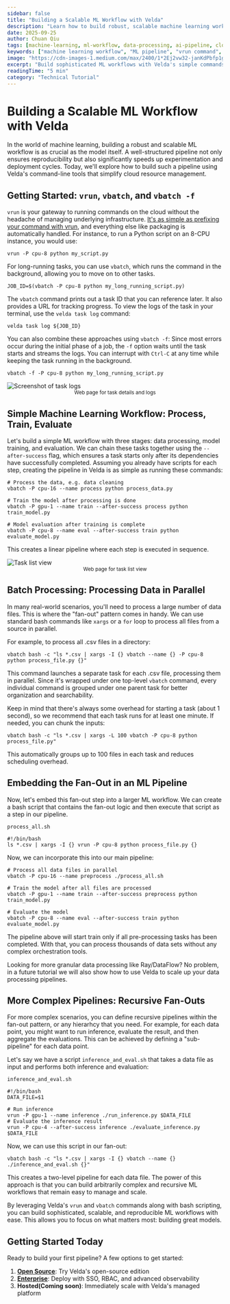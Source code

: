 ```yaml
---
sidebar: false
title: "Building a Scalable ML Workflow with Velda"
description: "Learn how to build robust, scalable machine learning workflows using Velda's vrun and vbatch commands. From simple pipelines to complex fan-out patterns for parallel processing."
date: 2025-09-25
author: Chuan Qiu
tags: [machine-learning, ml-workflow, data-processing, ai-pipeline, cloud-computing, vrun, vbatch, parallel-processing, model-training, data-science, mlops, workflow-automation]
keywords: ["machine learning workflow", "ML pipeline", "vrun command", "vbatch tutorial", "parallel data processing", "model training pipeline", "cloud ML workflows", "scalable ML", "AI development", "data processing automation", "MLOps pipeline", "fan-out pattern"]
image: "https://cdn-images-1.medium.com/max/2400/1*2Ej2vw32-janKdPbfp1gKg.png"
excerpt: "Build sophisticated ML workflows with Velda's simple commands. Learn to create pipelines with dependencies, parallel processing, and fan-out patterns for scalable machine learning."
readingTime: "5 min"
category: "Technical Tutorial"
---
```

# **Building a Scalable ML Workflow with Velda**

In the world of machine learning, building a robust and scalable ML workflow is as crucial as the model itself. A well-structured pipeline not only ensures reproducibility but also significantly speeds up experimentation and deployment cycles. Today, we'll explore how to build such a pipeline using Velda's command-line tools that simplify cloud resource management.

## **Getting Started: `vrun`, `vbatch`, and `vbatch -f`**

`vrun` is your gateway to running commands on the cloud without the headache of managing underlying infrastructure. [It's as simple as prefixing your command with vrun](https://velda.io/blog/vrun-is-all-you-need), and everything else like packaging is automatically handled. For instance, to run a Python script on an 8-CPU instance, you would use:

```
vrun -P cpu-8 python my_script.py
```

For long-running tasks, you can use `vbatch`, which runs the command in the background, allowing you to move on to other tasks.

```
JOB_ID=$(vbatch -P cpu-8 python my_long_running_script.py)
```

The `vbatch` command prints out a task ID that you can reference later. It also provides a URL for tracking progress. To view the logs of the task in your terminal, use the `velda task log` command:

```
velda task log ${JOB_ID}
```

You can also combine these approaches using `vbatch -f`: Since most errors occur during the initial phase of a job, the `-f` option waits until the task starts and streams the logs. You can interrupt with `Ctrl-C` at any time while keeping the task running in the background.

```
vbatch -f -P cpu-8 python my_long_running_script.py
```
<img src="https://cdn-images-1.medium.com/max/1600/1*SAFtoS16dTi2npTcV1Ofgw.png" alt="Screenshot of task logs" />
<center><small>Web page for task details and logs</small></center>

## **Simple Machine Learning Workflow: Process, Train, Evaluate**

Let's build a simple ML workflow with three stages: data processing, model training, and evaluation. We can chain these tasks together using the `--after-success` flag, which ensures a task starts only after its dependencies have successfully completed. Assuming you already have scripts for each step, creating the pipeline in Velda is as simple as running these commands:

```
# Process the data, e.g. data cleaning
vbatch -P cpu-16 --name process python process_data.py

# Train the model after processing is done
vbatch -P gpu-1 --name train --after-success process python train_model.py

# Model evaluation after training is complete
vbatch -P cpu-8 --name eval --after-success train python evaluate_model.py
```

This creates a linear pipeline where each step is executed in sequence.

<img src="https://cdn-images-1.medium.com/max/1600/1*UFUi0CM4fZaN1ey4MnZfmQ.png" alt="Task list view" />
<center><small>Web page for task list view</small></center>

## **Batch Processing: Processing Data in Parallel**

In many real-world scenarios, you'll need to process a large number of data files. This is where the "fan-out" pattern comes in handy. We can use standard bash commands like `xargs` or a `for` loop to process all files from a source in parallel.

For example, to process all .csv files in a directory:

```
vbatch bash -c "ls *.csv | xargs -I {} vbatch --name {} -P cpu-8 python process_file.py {}"
```

This command launches a separate task for each .csv file, processing them in parallel. Since it's wrapped under one top-level `vbatch` command, every individual command is grouped under one parent task for better organization and searchability.

Keep in mind that there's always some overhead for starting a task (about 1 second), so we recommend that each task runs for at least one minute. If needed, you can chunk the inputs:

```
vbatch bash -c "ls *.csv | xargs -L 100 vbatch -P cpu-8 python process_file.py"
```

This automatically groups up to 100 files in each task and reduces scheduling overhead.

## **Embedding the Fan-Out in an ML Pipeline**

Now, let's embed this fan-out step into a larger ML workflow. We can create a bash script that contains the fan-out logic and then execute that script as a step in our pipeline.

`process_all.sh`

```
#!/bin/bash
ls *.csv | xargs -I {} vrun -P cpu-8 python process_file.py {}
```

Now, we can incorporate this into our main pipeline:

```
# Process all data files in parallel
vbatch -P cpu-16 --name preprocess ./process_all.sh

# Train the model after all files are processed
vbatch -P gpu-1 --name train --after-success preprocess python train_model.py

# Evaluate the model
vbatch -P cpu-8 --name eval --after-success train python evaluate_model.py
```

The pipeline above will start train only if all pre-processing tasks has been completed. With that, you can process thousands
of data sets without any complex orchestration tools.

Looking for more granular data processing like Ray/DataFlow? No problem, in a future tutorial we will also show how to 
use Velda to scale up your data processing pipelines.

## **More Complex Pipelines: Recursive Fan-Outs**

For more complex scenarios, you can define recursive pipelines within the fan-out pattern, or any hierarhcy that you need. For example, for each data point, you might want to run inference, evaluate the result, and then aggregate the evaluations. This can be achieved by defining a "sub-pipeline" for each data point.

Let's say we have a script `inference_and_eval.sh` that takes a data file as input and performs both inference and evaluation:

`inference_and_eval.sh`

```
#!/bin/bash
DATA_FILE=$1

# Run inference
vrun -P gpu-1 --name inference ./run_inference.py $DATA_FILE
# Evaluate the inference result
vrun -P cpu-4 --after-success inference ./evaluate_inference.py $DATA_FILE
```

Now, we can use this script in our fan-out:

```
vbatch bash -c "ls *.csv | xargs -I {} vbatch --name {} ./inference_and_eval.sh {}"
```

This creates a two-level pipeline for each data file. The power of this approach is that you can build arbitrarily complex and recursive ML workflows that remain easy to manage and scale.

By leveraging Velda's `vrun` and `vbatch` commands along with bash scripting, you can build sophisticated, scalable, and reproducible ML workflows with ease. This allows you to focus on what matters most: building great models.

## **Getting Started Today**

Ready to build your first pipeline? A few options to get started:

1. [**Open Source**](https://github.com/velda-io/velda): Try Velda's open-source edition
2. [**Enterprise**](https://velda.io/book): Deploy with SSO, RBAC, and advanced observability
3. **Hosted(Coming soon)**: Immediately scale with Velda's managed platform